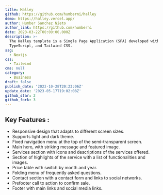 ```yaml
---
title: Halley
github: https://github.com/humberni/halley
demo: https://halley.vercel.app/
author: Humber Sanchez Nieto
author_link: https://github.com/humberni
date: 2023-03-22T00:00:00.000Z
description: >-
  The Halley template is a Single Page Application (SPA) developed with Next.js,
  TypeScript, and Tailwind CSS.
ssg:
  - Nextjs
css:
  - Tailwind
cms: null
category:
  - Business
draft: false
publish_date: '2022-10-28T20:23:06Z'
update_date: '2023-05-17T19:02:08Z'
github_star: 2
github_fork: 3
---
```


## Key Features :

- Responsive design that adapts to different screen sizes.
- Supports light and dark theme.
- Fixed navigation menu at the top of the semi-transparent screen.
- Main hero, with striking message and featured image.
- Services section with icons and descriptions of the services offered.
- Section of highlights of the service with a list of functionalities and images.
- Price table with switch by month and year.
- Folding menu of frequently asked questions.
- Contact section with a contact form and links to social networks.
- Prefooter call to action to confirm sale.
- Footer with main links and social media links.
